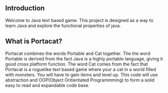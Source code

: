 ## Introduction

Welcome to Java text based game. This project is designed as a way to learn Java and explore the functional properties of java.

## What is Portacat?

Portacat combines the words Portable and Cat together. The the word Portable is derived from the fact Java is a highly portable language, giving it good cross platform function. The word Cat comes from the fact that Portacat is a roguelike text based game where your a cat in a world filled with monsters. You will have to gain items and level up. This code will use abstraction and OOP(Object Oritientated Programmming) to form a solid easy to read and expandable code base.

## 

